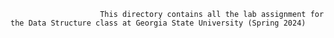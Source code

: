                         This directory contains all the lab assignment for the Data Structure class at Georgia State University (Spring 2024)
